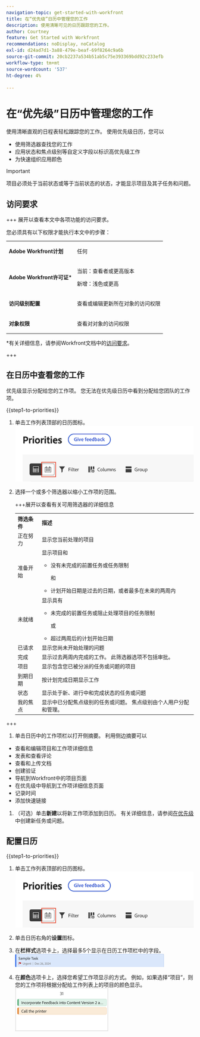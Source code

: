 ```yaml
---
navigation-topic: get-started-with-workfront
title: 在“优先级”日历中管理您的工作
description: 使用清晰可见的日历跟踪您的工作。
author: Courtney
feature: Get Started with Workfront
recommendations: noDisplay, noCatalog
exl-id: d24ad7d1-3a88-479e-beaf-69f8264c9a6b
source-git-commit: 20cb2237a534b51ab5c75e393369bdd92c233efb
workflow-type: tm+mt
source-wordcount: '537'
ht-degree: 4%

---
```


# 在“优先级”日历中管理您的工作

使用清晰直观的日程表轻松跟踪您的工作。 使用优先级日历，您可以

* 使用筛选器查找您的工作
* 应用状态和焦点级别等自定义字段以标识高优先级工作
* 为快速组织应用颜色

>[!IMPORTANT]
>
>项目必须处于当前状态或等于当前状态的状态，才能显示项目及其子任务和问题。


## 访问要求

+++ 展开以查看本文中各项功能的访问要求。

您必须具有以下权限才能执行本文中的步骤：

<table style="table-layout:auto"> 
 <col> 
 </col> 
 <col> 
 </col> 
 <tbody> 
  <tr> 
   <td role="rowheader"><strong>Adobe Workfront计划</strong></td> 
   <td> <p>任何</p> </td> 
  </tr> 
  <tr> 
   <td role="rowheader"><strong>Adobe Workfront许可证*</strong></td> 
   <td> 
   <p>当前：查看者或更高版本</p>
   <p>新增：浅色或更高</p> 
   </td> 
  </tr> 
  <tr> 
   <td role="rowheader"><strong>访问级别配置</strong></td> 
   <td> <p>查看或编辑更新所在对象的访问权限</p></td> 
  </tr> 
  <tr> 
   <td role="rowheader"><strong>对象权限</strong></td> 
   <td> <p>查看对对象的访问权限</p></td> 
  </tr> 
 </tbody> 
</table>

*有关详细信息，请参阅Workfront文档中的[访问要求](/help/quicksilver/administration-and-setup/add-users/access-levels-and-object-permissions/access-level-requirements-in-documentation.md)。

+++

## 在日历中查看您的工作

优先级显示分配给您的工作项。 您无法在优先级日历中看到分配给您团队的工作项。

{{step1-to-priorities}}

1. 单击工作列表顶部的日历图标。
   ![日历图标](assets/calendar-tab.png)
1. 选择一个或多个筛选器以缩小工作项的范围。

   +++展开以查看有关可用筛选器的详细信息
   <table>
    <tbody>
    <tr>
    <th>筛选条件</th>
    <th>描述</th>
    </tr>
        <tr>
        <td>正在努力</td>
        <td>显示您当前处理的项目</td>
        </tr>
        <tr>
        <td>准备开始</td>
        <td>显示项目和 
        <ul>
        <li>没有未完成的前置任务或任务限制</li>
        <p>和</p>
        <li>计划开始日期是过去的日期，或者最多在未来的两周内</li>
        </ul>
        </td>
        </tr>
        <tr>
        <td>未就绪</td>
        <td>显示具有
        <ul>
        <li>未完成的前置任务或阻止处理项目的任务限制</li>
        <p>或</p>
        <li>超过两周后的计划开始日期</li>
        </ul>
        </td>
        </tr>
        <tr>
        <td>已请求</td>
        <td>显示您尚未开始处理的问题</td>
        </tr>
        <td>完成</td>
        <td>显示过去两周内完成的工作。 此筛选器选项不包括审批。</td>
        </tr>
        <tr>
        <td>项目</td>
        <td>显示包含您已被分派的任务或问题的项目</td>
        </tr>
        <tr>
        <td>到期日期</td>
        <td>按计划完成日期显示工作</td>
        </tr>
        <tr>
        <td>状态</td>
        <td>显示处于新、进行中和完成状态的任务或问题</td>
        </tr>
        <tr>
        <td>我的焦点</td>
        <td>显示中已分配焦点级别的任务或问题。 焦点级别由个人用户分配和管理。</td>
        </tr>
    </tbody>
    </table>

+++

1. 单击日历中的工作项栏以打开侧摘要。 利用侧边摘要可以

* 查看和编辑项目和工作项详细信息
* 发表和查看评论
* 查看和上传文档
* 创建验证
* 导航到Workfront中的项目页面
* 在优先级中导航到工作项详细信息页面
* 记录时间
* 添加快速链接

1. （可选）单击&#x200B;**新建**&#x200B;以将新工作项添加到日历。 有关详细信息，请参阅[在优先级](/help/quicksilver/workfront-basics/priorities/create-task-issue-priorities.md)中创建新任务或问题。

## 配置日历

{{step1-to-priorities}}

1. 单击工作列表顶部的日历图标。
   ![日历图标](assets/calendar-tab.png)
1. 单击日历右角的&#x200B;**设置**&#x200B;图标。

1. 在&#x200B;**栏样式**选项卡上，选择最多5个显示在日历工作项栏中的字段。
   ![示例栏](assets/sample-task-for-field-config.png)

1. 在&#x200B;**颜色**选项卡上，选择您希望工作项显示的方式。 例如，如果选择“项目”，则您的工作项将根据分配给工作列表上的项目的颜色显示。
   ![示例颜色项目](assets/sample-calendar-projects.png)
